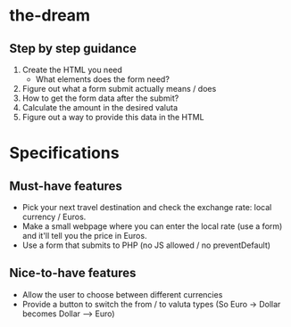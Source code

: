 # the-dream

## Step by step guidance

1. Create the HTML you need
   - What elements does the form need?
2. Figure out what a form submit actually means / does
3. How to get the form data after the submit?
4. Calculate the amount in the desired valuta
5. Figure out a way to provide this data in the HTML

# Specifications

## Must-have features

- Pick your next travel destination and check the exchange rate: local currency / Euros.
- Make a small webpage where you can enter the local rate (use a form) and it'll tell you the price in Euros.
- Use a form that submits to PHP (no JS allowed / no preventDefault)

## Nice-to-have features

- Allow the user to choose between different currencies
- Provide a button to switch the from / to valuta types (So Euro -> Dollar becomes Dollar --> Euro)
